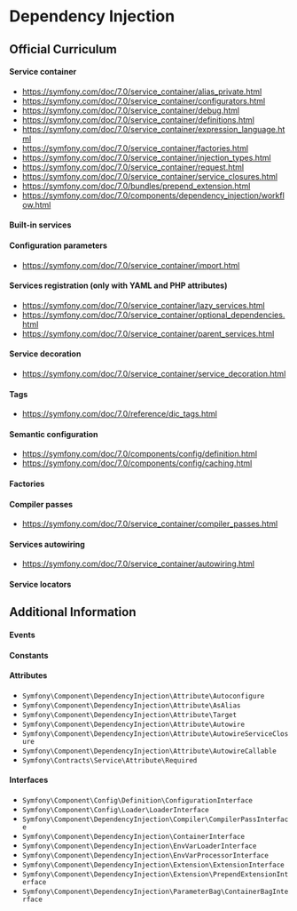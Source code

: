 # Dependency Injection

## Official Curriculum

#### Service container
* https://symfony.com/doc/7.0/service_container/alias_private.html
* https://symfony.com/doc/7.0/service_container/configurators.html
* https://symfony.com/doc/7.0/service_container/debug.html
* https://symfony.com/doc/7.0/service_container/definitions.html
* https://symfony.com/doc/7.0/service_container/expression_language.html
* https://symfony.com/doc/7.0/service_container/factories.html
* https://symfony.com/doc/7.0/service_container/injection_types.html
* https://symfony.com/doc/7.0/service_container/request.html
* https://symfony.com/doc/7.0/service_container/service_closures.html
* https://symfony.com/doc/7.0/bundles/prepend_extension.html
* https://symfony.com/doc/7.0/components/dependency_injection/workflow.html
#### Built-in services
#### Configuration parameters
* https://symfony.com/doc/7.0/service_container/import.html
#### Services registration (only with YAML and PHP attributes)
* https://symfony.com/doc/7.0/service_container/lazy_services.html
* https://symfony.com/doc/7.0/service_container/optional_dependencies.html
* https://symfony.com/doc/7.0/service_container/parent_services.html
#### Service decoration
* https://symfony.com/doc/7.0/service_container/service_decoration.html
#### Tags
* https://symfony.com/doc/7.0/reference/dic_tags.html
#### Semantic configuration
* https://symfony.com/doc/7.0/components/config/definition.html
* https://symfony.com/doc/7.0/components/config/caching.html
#### Factories
#### Compiler passes
* https://symfony.com/doc/7.0/service_container/compiler_passes.html
#### Services autowiring
* https://symfony.com/doc/7.0/service_container/autowiring.html
#### Service locators

## Additional Information

#### Events

#### Constants

#### Attributes
* `Symfony\Component\DependencyInjection\Attribute\Autoconfigure`
* `Symfony\Component\DependencyInjection\Attribute\AsAlias`
* `Symfony\Component\DependencyInjection\Attribute\Target`
* `Symfony\Component\DependencyInjection\Attribute\Autowire`
* `Symfony\Component\DependencyInjection\Attribute\AutowireServiceClosure`
* `Symfony\Component\DependencyInjection\Attribute\AutowireCallable`
* `Symfony\Contracts\Service\Attribute\Required`

#### Interfaces
* `Symfony\Component\Config\Definition\ConfigurationInterface`
* `Symfony\Component\Config\Loader\LoaderInterface`
* `Symfony\Component\DependencyInjection\Compiler\CompilerPassInterface`
* `Symfony\Component\DependencyInjection\ContainerInterface`
* `Symfony\Component\DependencyInjection\EnvVarLoaderInterface`
* `Symfony\Component\DependencyInjection\EnvVarProcessorInterface`
* `Symfony\Component\DependencyInjection\Extension\ExtensionInterface`
* `Symfony\Component\DependencyInjection\Extension\PrependExtensionInterface`
* `Symfony\Component\DependencyInjection\ParameterBag\ContainerBagInterface`
